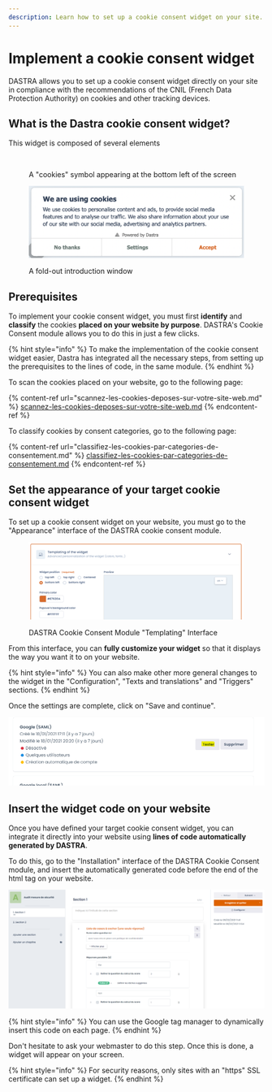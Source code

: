 ```yaml
---
description: Learn how to set up a cookie consent widget on your site.
---
```


# Implement a cookie consent widget

DASTRA allows you to set up a cookie consent widget directly on your site in compliance with the recommendations of the CNIL (French Data Protection Authority) on cookies and other tracking devices.

## What is the Dastra cookie consent widget?

This widget is composed of several elements

<figure><img src="https://138894690-files.gitbook.io/~/files/v0/b/gitbook-x-prod.appspot.com/o/spaces%2F-LvBxs22wUMicv9uWp6C-2584506019%2Fuploads%2F6C7JDBYbJydNYzQ8vGjp%2FCapture%20web_6-5-2022_93427_www.dastra.eu.jpeg?alt=media&#x26;token=bab7e0b0-450a-4ff4-8117-91e121d03c94" alt=""><figcaption><p>A "cookies" symbol appearing at the bottom left of the screen</p></figcaption></figure>

<figure><img src="../../../.gitbook/assets/Capture d’écran 2023-02-21 à 15.11.52.png" alt=""><figcaption><p>A fold-out introduction window</p></figcaption></figure>

## Prerequisites&#x20;

To implement your cookie consent widget, you must first **identify** and **classify** the cookies **placed on your website by purpose**. DASTRA's Cookie Consent module allows you to do this in just a few clicks.

{% hint style="info" %}
To make the implementation of the cookie consent widget easier, Dastra has integrated all the necessary steps, from setting up the prerequisites to the lines of code, in the same module.
{% endhint %}

To scan the cookies placed on your website, go to the following page:

{% content-ref url="scannez-les-cookies-deposes-sur-votre-site-web.md" %}
[scannez-les-cookies-deposes-sur-votre-site-web.md](scannez-les-cookies-deposes-sur-votre-site-web.md)
{% endcontent-ref %}

To classify cookies by consent categories, go to the following page:

{% content-ref url="classifiez-les-cookies-par-categories-de-consentement.md" %}
[classifiez-les-cookies-par-categories-de-consentement.md](classifiez-les-cookies-par-categories-de-consentement.md)
{% endcontent-ref %}

## Set the appearance of your target cookie consent widget

To set up a cookie consent widget on your website, you must go to the "Appearance" interface of the DASTRA cookie consent module.

<figure><img src="../../../.gitbook/assets/Capture d’écran 2023-02-21 à 15.18.41 (1).png" alt=""><figcaption><p>DASTRA Cookie Consent Module "Templating" Interface</p></figcaption></figure>

From this interface, you can **fully customize your widget** so that it displays the way you want it to on your website.

{% hint style="info" %}
You can also make other more general changes to the widget in the "Configuration", "Texts and translations" and "Triggers" sections.
{% endhint %}

Once the settings are complete, click on "Save and continue".

![](<../../../.gitbook/assets/image (120).png>)

## Insert the widget code on your website

Once you have defined your target cookie consent widget, you can integrate it directly into your website using **lines of code automatically generated by DASTRA**.

To do this, go to the "Installation" interface of the DASTRA Cookie Consent module, and insert the automatically generated code before the end of the html tag on your website.

![Widget html code generation](<../../../.gitbook/assets/image (140).png>)

{% hint style="info" %}
You can use the Google tag manager to dynamically insert this code on each page.
{% endhint %}

Don't hesitate to ask your webmaster to do this step. Once this is done, a widget will appear on your screen.

{% hint style="info" %}
For security reasons, only sites with an "https" SSL certificate can set up a widget.
{% endhint %}
